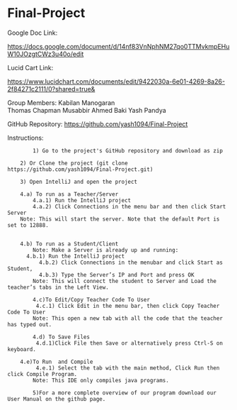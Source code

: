# Final-Project

Google Doc Link:

https://docs.google.com/document/d/14nf83VnNphNM27qo0TTMvkmpEHuW10JOzgtCWz3u40o/edit


Lucid Cart Link:

https://www.lucidchart.com/documents/edit/9422030a-6e01-4269-8a26-2f84271c2111/0?shared=true&

Group Members:	Kabilan Manogaran		
		Thomas Chapman
		Musabbir Ahmed Baki
		Yash Pandya
				
GitHub Repository: https://github.com/yash1094/Final-Project

Instructions:	

    		1) Go to the project's GitHub repository and download as zip
				
		2) Or Clone the project (git clone https://github.com/yash1094/Final-Project.git)
				
		3) Open IntelliJ and open the project
				
		4.a) To run as a Teacher/Server
			4.a.1) Run the IntelliJ project
			4.a.2) Click Connections in the menu bar and then click Start Server
		Note: This will start the server. Note that the default Port is set to 12888.
			

		4.b) To run as a Student/Client
    		Note: Make a Server is already up and running:
		  4.b.1) Run the IntelliJ project			
      		  4.b.2) Click Connections in the menubar and click Start as Student,
      		  4.b.3) Type the Server’s IP and Port and press OK
    		Note: This will connect the student to Server and Load the teacher’s tabs in the Left View.
    
    		4.c)To Edit/Copy Teacher Code To User
     		 4.c.1) Click Edit in the menu bar, then click Copy Teacher Code To User
    		Note: This open a new tab with all the code that the teacher has typed out. 
    
    		4.d) To Save Files
     		 4.d.1)Click File then Save or alternatively press Ctrl-S on keyboard.
      
   	 	4.e)To Run  and Compile
     		 4.e.1) Select the tab with the main method, Click Run then click Compile Program.
    		Note: This IDE only compiles java programs.
    
    		5)For a more complete overview of our program download our User Manual on the github page.






